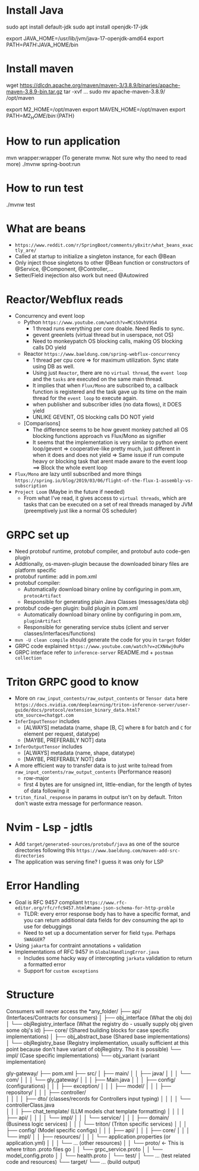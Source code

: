 # Install Java
sudo apt install default-jdk
sudo apt install openjdk-17-jdk

export JAVA_HOME=/usr/lib/jvm/java-17-openjdk-amd64
export PATH=$PATH:$JAVA_HOME/bin


# Install maven
wget https://dlcdn.apache.org/maven/maven-3/3.8.9/binaries/apache-maven-3.8.9-bin.tar.gz 
tar -xvf ...
sudo mv apache-maven-3.8.9/ /opt/maven

export M2_HOME=/opt/maven
export MAVEN_HOME=/opt/maven
export PATH=${M2_HOME}/bin:${PATH}


# How to run application
mvn wrapper:wrapper (To generate mvnw. Not sure why tho need to read more)
./mvnw spring-boot:run


# How to run test
./mvnw test


# What are beans
- `https://www.reddit.com/r/SpringBoot/comments/y8xitr/what_beans_exactly_are/`
- Called at startup to initialize a singleton instance, for each @Bean
- Only inject those singletons to other @Bean function or constructors of @Service, @Component, @Controller,...
- Setter/Field inejection also work but need @Autowired


# Reactor/Webflux reads
- Concurrency and event loop
    - Python `https://www.youtube.com/watch?v=MCs5OvhV9S4`
        - 1 thread runs everything per core doable. Need Redis to sync. 
        - gevent greenlets (virtual thread but in userspace, not OS)
        - Need to monkeypatch OS blocking calls, making OS blocking calls DO yield
    - Reactor `https://www.baeldung.com/spring-webflux-concurrency`
        - 1 thread per cpu core => for maximum utilization. Sync state using DB as well.
        - Using just `Reactor`, there are no `virtual thread`, the `event loop` and the `tasks` are executed on the same main thread.
        - It implies that when `Flux/Mono` are subscribed to, a callback function 
        is registered and the task gave up its time on the main thread for the `event loop` to execute again.
        - when publisher and subscriber idles (no data flows), it DOES yield
        - UNLIKE GEVENT, OS blocking calls DO NOT yield
    - [Comparisons]
        - The difference seems to be how gevent monkey patched all OS blocking functions approach vs Flux/Mono as signifier 
        - It seems that the implementation is very similar to python event loop/gevent
        => cooperative-like pretty much, just different in when it does and does not yield
        => Same issue if run compute heavy or blocking task that arent made aware to the event loop
        ==> Block the whole event loop
- `Flux/Mono` are lazy until subscribed and more things `https://spring.io/blog/2019/03/06/flight-of-the-flux-1-assembly-vs-subscription`
- `Project Loom` (Maybe in the future if needed)
    - From what I've read, it gives access to `virtual threads`, which are tasks that can be
    executed on a set of real threads managed by JVM (preemptively just like a normal OS scheduler)


# GRPC set up
- Need protobuf runtime, protobuf compiler, and protobuf auto code-gen plugin
- Addtionally, os-maven-plugin because the downloaded binary files are platform specific
- protobuf runtime: add in pom.xml
- protobuf compiler: 
    - Automatically download binary online by configuring in pom.xm, `protocArtifact`
    - Responsible for generating plain Java Classes (messages/data obj) 
- protobuf code-gen plugin: build plugin in pom.xml
    - Automatically download binary online by configuring in pom.xm, `pluginArtifact`
    - Responsible for generating service stubs (client and server classes/interfaces/functions)
- `mvn -U clean compile` should generate the code for you in `target` folder 
- GRPC code explained `https://www.youtube.com/watch?v=zCXN4wj0uPo`
- GRPC interface refer to `inference-server` README.md + `postman collection`


# Triton GRPC good to know
- More on `raw_input_contents/raw_output_contents` or `Tensor data` here `https://docs.nvidia.com/deeplearning/triton-inference-server/user-guide/docs/protocol/extension_binary_data.html?utm_source=chatgpt.com`
- `InferInputTensor` includes
    - [ALWAYS] metadata (name, shape [B, C] where `B` for batch and `C` for element per request, datatype)
    - [MAYBE, PREFERABLY NOT] data
- `InferOutputTensor` includes
    - [ALWAYS] metadata (name, shape, datatype)
    - [MAYBE, PREFERABLY NOT] data
- A more efficient way to transfer data is to just write to/read from `raw_input_contents/raw_output_contents` (Performance reason)
    - row-major
    - first 4 bytes are for unsigned int, little-endian, for the length of bytes of data following it
- `triton_final_response` in params in output isn't on by default. Triton don't waste extra message for performance reason.


# Nvim - Lsp - jdtls
- Add `target/generated-sources/protobuf/java` as one of the source directories following this `https://www.baeldung.com/maven-add-src-directories`
- The application was serving fine? I guess it was only for LSP


# Error Handling
- Goal is RFC 9457 compliant `https://www.rfc-editor.org/rfc/rfc9457.html#name-json-schema-for-http-proble`
    - TLDR: every error response body has to have a specific format, and you can return additional data fields for dev consuming the api to use for debuggings
    - Need to set up a documentation server for field `type`. Perhaps `SWAGGER`? 
- Using `jakarta` for contraint annotations + validation
- Implementations of RFC 9457 in `GlobalHandlingError.java`
    - Includes some hacky way of intercepting `jarkata` validation to return a formatted error
    - Support for `custom exceptions`


# Structure
Consumers will never access the 
*any_folder/
├── api/ (Interfaces/Contracts for consumers)
│   ├── obj_interface (What the obj do)
│   └── objRegistry_interface (What the registry do - usually supply obj given some obj's id)
├── core/ (Shared building blocks for case specific implementations)
│   ├── obj_abstract_base (Shared base implementations)
│   └── objRegistry_base (Registry implementation, usually sufficient at this point because don't have variant of objRegistry. Tho it is possible)
└── impl/ (Case specific implementations)
    └── obj_variant (variant implementation)


gly-gateway/
├── pom.xml
├── src/
│   ├── main/
│   │   ├── java/
│   │   │   └── com/
│   │   │       └── gly_gateway/
│   │   │           ├── Main.java
│   │   │           ├── config/ (configurations)
│   │   │           ├── exception/
│   │   │           ├── model/ 
│   │   │           ├── repository/
│   │   │           ├── controller/    
│   │   │           │   ├── dto/ (classes/records for Controllers input typing) 
│   │   │           │   └── controllerClass.java    
│   │   │           ├── chat_template/ (LLM models chat template formatting)
│   │   │           │   ├── api/ 
│   │   │           │   └── impl/
│   │   │           └── service/ 
│   │   │               ├── domain/ (Business logic services)
│   │   │               └── triton/ (Triton specific services)
│   │   │                   ├── config/ (Model specific configs)
│   │   │                   ├── api/
│   │   │                   ├── core/
│   │   │                   └── impl/
│   │   ├── resources/
│   │   │   └── application.properties (or application.yml)
│   │   │   └── ... (other resources)
│   │   └── proto/  <- This is where triton .proto files go
│   │       └── grpc_service.proto
│   │       └── model_config.proto
│   │       └── health.proto
│   └── test/
│       └── ... (test related code and resources)
└── target/
    └── ... (build output)
